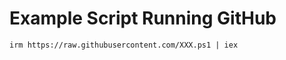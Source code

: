 <h1>Example Script Running GitHub</h1>

```
irm https://raw.githubusercontent.com/XXX.ps1 | iex  
```